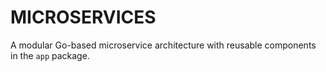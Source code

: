 # MICROSERVICES

A modular Go-based microservice architecture with reusable components in the `app` package.
